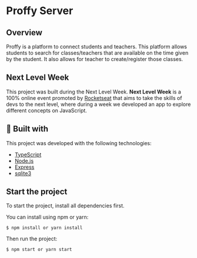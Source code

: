 # Proffy Server

## Overview

Proffy is a platform to connect students and teachers. This platform allows students to search for classes/teachers that are available on the time given by the student. It also allows for teacher to create/register those classes.

## Next Level Week

This project was built during the Next Level Week. **Next Level Week** is a 100% online event promoted by [Rocketseat](https://rocketseat.com.br/) that aims to take the skills of devs to the next level, where during a week we developed an app to explore different concepts on JavaScript.

## :rocket: Built with

This project was developed with the following technologies:

- [TypeScript](https://www.typescriptlang.org/)
- [Node.js](https://nodejs.org/)
- [Express](https://expressjs.com/)
- [sqlite3](https://sqlitebrowser.org/)

## Start the project

To start the project, install all dependencies first.

You can install using npm or yarn:

`$ npm install or yarn install`

Then run the project:

`$ npm start or yarn start`
